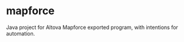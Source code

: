 mapforce
========

Java project for Altova Mapforce exported program, with intentions for automation.
